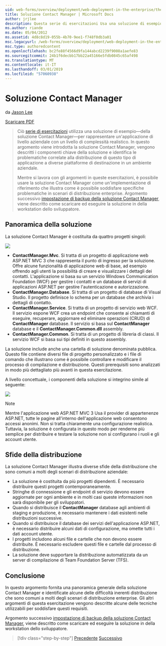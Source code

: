 ```yaml
---
uid: web-forms/overview/deployment/web-deployment-in-the-enterprise/the-contact-manager-solution
title: Soluzione Contact Manager | Microsoft Docs
author: jrjlee
description: Questa serie di esercitazioni Usa una soluzione di esempio&#x2014;soluzione Contact Manager&#x2014;per rappresentare un'applicazione di livello aziendale con un livello di realistico...
ms.author: riande
ms.date: 05/04/2012
ms.assetid: 4d8c8d19-055b-4b70-9ee1-f748f0db3a01
msc.legacyurl: /web-forms/overview/deployment/web-deployment-in-the-enterprise/the-contact-manager-solution
msc.type: authoredcontent
ms.openlocfilehash: bc2fe88f4566d9fa144abcd2239f9008a1aefe83
ms.sourcegitcommit: 24b1f6decbb17bb22a45166e5fdb0845c65af498
ms.translationtype: MT
ms.contentlocale: it-IT
ms.lasthandoff: 03/01/2019
ms.locfileid: "57060938"
---
```

<a name="the-contact-manager-solution"></a>Soluzione Contact Manager
====================
da [Jason Lee](https://github.com/jrjlee)

[Scaricare PDF](https://msdnshared.blob.core.windows.net/media/MSDNBlogsFS/prod.evol.blogs.msdn.com/CommunityServer.Blogs.Components.WeblogFiles/00/00/00/63/56/8130.DeployingWebAppsInEnterpriseScenarios.pdf)

> Ciò [serie di esercitazioni](web-deployment-in-the-enterprise.md) utilizza una soluzione di esempio&#x2014;della soluzione Contact Manager&#x2014;per rappresentare un'applicazione di livello aziendale con un livello di complessità realistico. In questo argomento viene introdotta la soluzione Contact Manager, vengono descritti i componenti chiave della soluzione e identifica le problematiche correlate alla distribuzione di questo tipo di applicazione a diverse piattaforme di destinazione in un ambiente aziendale.
> 
> Mentre si lavora con gli argomenti in queste esercitazioni, è possibile usare la soluzione Contact Manager come un'implementazione di riferimento che illustra come è possibile soddisfare specifiche problematiche in scenari di distribuzione enterprise. Argomento successivo [impostazione di backup della soluzione Contact Manager](setting-up-the-contact-manager-solution.md), viene descritto come scaricare ed eseguire la soluzione in della workstation dello sviluppatore.


## <a name="solution-overview"></a>Panoramica della soluzione

La soluzione Contact Manager è costituita da quattro progetti singoli:

![](the-contact-manager-solution/_static/image1.png)

- **ContactManager.Mvc**. Si tratta di un progetto di applicazione web ASP.NET MVC 3 che rappresenta il punto di ingresso per la soluzione. Offre alcune funzionalità di applicazione web di base, ad esempio offrendo agli utenti la possibilità di creare e visualizzare i dettagli dei contatti. L'applicazione si basa su un servizio Windows Communication Foundation (WCF) per gestire i contatti e un database di servizi di applicazioni ASP.NET per gestire l'autenticazione e autorizzazione.
- **ContactManager.Database**. Si tratta di un progetto di database di Visual Studio. Il progetto definisce lo schema per un database che archivia i dettagli di contatto.
- **ContactManager.Service**. Si tratta di un progetto di servizio web WCF. Il servizio espone WCF crea un endpoint che consente ai chiamanti di eseguire, recuperare, aggiornare ed eliminare operazioni (CRUD) di **ContactManager** database. Il servizio si basa sul **ContactManager** database e il **ContactManager.Common.dll** assembly.
- **ContactManager.Common**. Si tratta di un progetto di libreria di classi. Il servizio WCF si basa sui tipi definiti in questo assembly.

La soluzione include anche una cartella di soluzione denominata pubblica. Questo file contiene diversi file di progetto personalizzato e i file di comando che illustrano come è possibile controllare e modificare il processo di compilazione e distribuzione. Questi prerequisiti sono analizzati in modo più dettagliato più avanti in questa esercitazione.

A livello concettuale, i componenti della soluzione si integrino simile al seguente:

![](the-contact-manager-solution/_static/image2.png)

> [!NOTE]
> Mentre l'applicazione web ASP.NET MVC 3 Usa il provider di appartenenze ASP.NET, tutte le pagine all'interno dell'applicazione web consentono accessi anonimi. Non si tratta chiaramente una configurazione realistica. Tuttavia, la soluzione è configurata in questo modo per renderne più semplice per distribuire e testare la soluzione non si configurano i ruoli e gli account utente.


## <a name="deployment-challenges"></a>Sfide della distribuzione

La soluzione Contact Manager illustra diverse sfide della distribuzione che sono comuni a molti degli scenari di distribuzione aziendale:

- La soluzione è costituita da più progetti dipendenti. È necessario distribuire questi progetti contemporaneamente.
- Stringhe di connessione e gli endpoint di servizio devono essere aggiornate per ogni ambiente e in molti casi queste informazioni non sarà disponibile per gli sviluppatori.
- Quando si distribuisce il **ContactManager** database agli ambienti di staging e produzione, è necessario mantenere i dati esistenti nelle distribuzioni successive.
- Quando si distribuisce il database dei servizi dell'applicazione ASP.NET, è necessario distribuire alcuni dati di configurazione, ma omette tutti i dati account utente.
- I progetti includono alcuni file e cartelle che non devono essere distribuite. È necessario escludere questi file e cartelle dal processo di distribuzione.
- La soluzione deve supportare la distribuzione automatizzata da un server di compilazione di Team Foundation Server (TFS).

## <a name="conclusion"></a>Conclusione

In questo argomento fornita una panoramica generale della soluzione Contact Manager e identificate alcune delle difficoltà inerenti distribuzione che sono comuni a molti degli scenari di distribuzione enterprise. Gli altri argomenti di questa esercitazione vengono descritte alcune delle tecniche utilizzabili per soddisfare questi requisiti.

Argomento successivo [impostazione di backup della soluzione Contact Manager](setting-up-the-contact-manager-solution.md), viene descritto come scaricare ed eseguire la soluzione in della workstation dello sviluppatore.

> [!div class="step-by-step"]
> [Precedente](web-deployment-in-the-enterprise.md)
> [Successivo](setting-up-the-contact-manager-solution.md)
